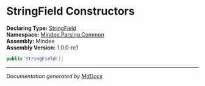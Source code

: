 ﻿<!--  
  <auto-generated>   
    The contents of this file were generated by a tool.  
    Changes to this file may be list if the file is regenerated  
  </auto-generated>   
-->

# StringField Constructors

**Declaring Type:** [StringField](../index.md)  
**Namespace:** [Mindee.Parsing.Common](../../index.md)  
**Assembly:** Mindee  
**Assembly Version:** 1.0.0\-rc1

```csharp
public StringField();
```
___

*Documentation generated by [MdDocs](https://github.com/ap0llo/mddocs)*
